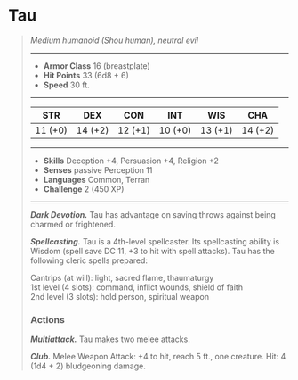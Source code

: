 # Tau
>*Medium humanoid (Shou human), neutral evil*
>___
>- **Armor Class** 16 (breastplate)
>- **Hit Points** 33 (6d8 + 6)
>- **Speed** 30 ft.
>___
>|STR|DEX|CON|INT|WIS|CHA|
>|:---:|:---:|:---:|:---:|:---:|:---:|
>|11 (+0)|14 (+2)|12 (+1)|10 (+0)|13 (+1)|14 (+2)|
>___
>- **Skills** Deception +4, Persuasion +4, Religion +2
>- **Senses** passive Perception 11
>- **Languages** Common, Terran
>- **Challenge** 2 (450 XP)
>___
>***Dark Devotion.*** Tau has advantage on saving throws against being charmed or frightened.  
>
>***Spellcasting.*** Tau is a 4th-level spellcaster. Its spellcasting ability is Wisdom (spell save DC 11, +3 to hit with spell attacks). Tau has the following cleric spells prepared:  
>
>Cantrips (at will): light, sacred flame, thaumaturgy  
>1st level (4 slots): command, inflict wounds, shield of faith  
>2nd level (3 slots): hold person, spiritual weapon  
>
>### Actions
>***Multiattack.*** Tau makes two melee attacks.  
>
>***Club.*** Melee Weapon Attack: +4 to hit, reach 5 ft., one creature. Hit: 4 (1d4 + 2) bludgeoning damage.